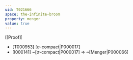 ```yaml
---
uid: T021666
space: the-infinite-broom
property: menger
value: true
---
```

[[Proof]]

* [T000953] [$\sigma$-compact|P000017]
* [I000141] ~[$\sigma$-compact|P000017] => ~[Menger|P000066]

